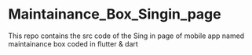 # Maintainance_Box_Singin_page
This repo contains the src code  of the Sing in page of mobile app named maintainance box coded in flutter &amp; dart

